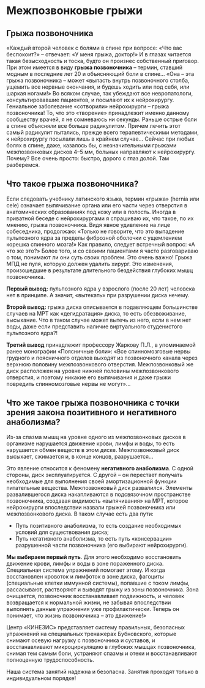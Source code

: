# Межпозвонковые грыжи

## Грыжа позвоночника

«Каждый второй человек с болями в спине при вопросе: «Что вас беспокоит?» – отвечает: «У меня грыжа, доктор!» И в глазах читается такая безысходность и тоска, будто он произнес собственный приговор. При этом имеется в виду  **грыжа позвоночника** – термин, ставший модным в последние лет 20 и объясняющий боли в спине… «Она – эта грыжа позвоночника – может «выпасть внутрь позвоночного столба, ущемить все нервные окончания, и будешь ходить или под себя, или шаркая ногами!» Во всяком случае, так убеждают все невропатологи, консультировавшие пациентов, и посылают их к нейрохирургу. Гениальное заболевание «сотворили» нейрохирурги – грыжа позвоночника! То, что это «творение» принадлежит именно данному сообществу врачей, я не сомневаюсь ни секунды. Раньше острые боли в спине объясняли все больше радикулитом. Причем лечить этот самый радикулит пытались, прежде всего терапевтическими методами, к нейрохирургу посылали лишь в крайнем случае… Сейчас при любых болях в спине, даже, казалось бы, с незначительными грыжами межпозвонковых дисков 4–5 мм, больных направляют к нейрохирургу. Почему? Все очень просто: быстро, дорого с глаз долой. Там разберемся.

## Что такое грыжа позвоночника?

Если следовать учебнику латинского языка, термин «грыжа» (hernia или cele) означает выпячивание органа или его части через отверстия в анатомических образованиях под кожу или в полость. Иногда в приватной беседе с нейрохирургами я спрашиваю их, что такое, по их мнению, грыжа позвоночника. Видя явное удивление на лице собеседника, продолжаю: «Только не говорите, что это выпадение пульпозного ядра за пределы фиброзной оболочки с ущемлением корешка спинного мозга!» Как правило, следует встречный вопрос: «А что же это?» Более того, и со своими пациентами я часто разговариваю о том, понимают ли они суть своих проблем. Это очень важно! Грыжа МПД не пуля, которую должен удалить хирург. Это изменения, произошедшие в результате длительного бездействия глубоких мышц позвоночника.

**Первый вывод:**  пульпозного ядра у взрослого (после 20 лет) человека нет в принципе. А значит, «вытекать» при разрушении диска нечему.

**Второй вывод:**  грыжа диска описывается в подавляющем большинстве случаев на МРТ как «дегидратация» диска, то есть обезвоживание, высыхание. Что в таком случае может вытечь из него, если в нем нет воды, даже если представить наличие виртуального студенистого пульпозного ядра?!

**Третий вывод**  принадлежит профессору Жаркову П.Л., в упоминаемой ранее монографии «Поясничные боли»: «Все спинномозговые нервы грудного и поясничного отделов выходят из позвоночного канала через верхнюю половину межпозвонкового отверстия. Межпозвонковый же диск расположен на уровне нижней половины межпозвонкового отверстия, и поэтому никакие его выпячивания и даже грыжи повредить спинномозговые нервы не могут»…

## Что же такое грыжа позвоночника с точки зрения закона позитивного и негативного анаболизма?

Из-за спазма мышц на уровне одного из межпозвонковых дисков в организме нарушается движение крови, лимфы и воды, то есть нарушается обмен веществ в этом диске. Межпозвонковый диск высыхает, сжимается и, в конце концов, разрушается…

Это явление относится к феномену  **негативного анаболизма**. С одной стороны, диск эксплуатируется. С другой – он перестает получать необходимые для выполнения своей амортизационной функции питательные вещества. Межпозвонковый диск развалился. Элементы развалившегося диска накапливаются в подсвязочном пространстве позвоночника, создавая видимость «выпячивания» на МРТ, которое нейрохирурги впоследствии назвали грыжей позвоночника или межпозвонкового диска. В таком случае есть два пути:

- Путь позитивного анаболизма, то есть создание необходимых условий для существования диска;
- Путь негативного анаболизма, то есть путь «консервации» разрушенной части позвоночника (его выбирают нейрохирурги).

**Мы выбираем первый путь**. Для этого необходимо восстановить движение крови, лимфы и воды в зоне пораженного диска. Специальная система упражнений помогает этому. И когда восстановлен кровоток и лимфоток в зоне диска, фагоциты (специальные клетки иммунной системы), попавшие с током лимфы, рассасывают, растворяют и выводят грыжу из зоны позвоночника. Зона очищается, позвоночник восстанавливает подвижность, и человек возвращается к нормальной жизни, не забывая впоследствии выполнять данные упражнения уже профилактически. Теперь он понимает, что жизнь позвоночника – это движение!»

Центр «КИНЕЗИС» представляет систему правильных, безопасных упражнений на специальных тренажерах Бубновского, которые снимают осевую нагрузку с позвоночника и суставов, и восстанавливают микроциркуляцию в глубоких мышцах позвоночника, снимая тем самым боли, устраняют спазмы и отеки и восстанавливают полноценную трудоспособность.

Наша система занятий надежна и безопасна. Занятия проходят только в индивидуальном порядке!
